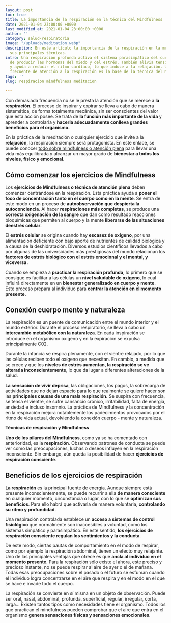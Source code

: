 ```yaml
---
layout: post
toc: true
title: La importancia de la respiración en la técnica del Mindfulness
date: 2021-01-04 23:00:00 +0000
last_modified_at: 2021-01-04 23:00:00 +0000
author: ''
category: salud-respiratoria
image: "/uploads/meditation.webp"
description: En este artículo la importancia de la respiración en la meditación y
  sus principales técnicas.
intro: Una respiración profunda activa el sistema parasimpático del cuerpo, dejando
  de producir las hormonas del miedo y del estrés. También alivia tensiones musculares
  y ayuda a reducir el ritmo cardíaco, lo que induce a la relajación. Una práctica
  frecuente de atención a la respiración es la base de la técnica del Mindfulness.
tags: ''
slug: respiracion mindfulness meditacion

---
```

Con demasiada frecuencia no se le presta la atención que se merece a **la respiración**. El proceso de inspirar y expirar se lleva a cabo de manera sistemática, de forma totalmente mecánica, sin ser conscientes del valor que esta acción posee. Se trata de **la función más importante de la vida** y aprender a controlarla y **hacerla adecuadamente conlleva grandes beneficios para el organismo.**

En la práctica de la meditación o cualquier ejercicio que invite a la **relajación**, la respiración siempre será protagonista. En este enlace, se puede conocer [todo sobre mindfulness o atención plena](https://www.iepp.es/que-es-el-mindfulness/) para llevar una vida más equilibrada y alcanzar un mayor grado de **bienestar a todos los niveles**, **físico y emocional**.

## **Cómo comenzar los ejercicios de Mindfulness**

Los **ejercicios de Mindfulness o técnica de atención plena** deben comenzar centrándose en la respiración. Esta práctica ayuda a **poner el foco de concentración tanto en el cuerpo como en la mente**. Se entra de este modo en un proceso de **autoobservación que despierta la autoconciencia**. Al hacer **respiraciones más completas**, se produce una **correcta oxigenación de la sangre** que dan como resultado reacciones bioquímicas que permiten al cuerpo y la mente **liberarse de las situaciones deestrés celular**.

El **estrés celular** se origina cuando hay **escasez de oxígeno**, por una alimentación deficiente con bajo aporte de nutrientes de calidad biológica y a causa de la deshidratación. Diversos estudios científicos llevados a cabo por algunas de las universidades más prestigiosas del mundo relacionan los **factores de estrés biológico con el estrés emocional y el mental, y viceversa.**

Cuando se empieza a **practicar la respiración profunda**, lo primero que se consigue es facilitar a las células un **nivel saludable de oxígeno**, lo cual influirá directamente en un **bienestar generalizado en cuerpo y mente**. Este proceso prepara al individuo para **centrar la atención en el momento presente.**

## **Conexión cuerpo mente y naturaleza**

La respiración es un puente de comunicación entre el mundo interior y el mundo exterior. Durante el proceso respiratorio, se lleva a cabo un **intercambio metabólico con la naturaleza**. En cada inspiración se introduce en el organismo oxígeno y en la expiración se expulsa principalmente C02.

Durante la infancia se respira plenamente, con el vientre relajado, por lo que las células reciben todo el oxígeno que necesitan. En cambio, a medida que se crece y que los **niveles de estrés aumentan, la respiración se ve alterada inconscientemente**, lo que da lugar a diferentes alteraciones de la salud.

**La sensación de vivir deprisa**, las obligaciones, los pagos, la sobrecarga de actividades que no dejan espacio para lo que realmente se quiere hacer son las **principales causas de una mala respiración.** Se suspira con frecuencia, se tensa el vientre, se sufre cansancio crónico, irritabilidad, falta de energía, ansiedad e incluso insomnio. La práctica de Mindfulness y la concentración en la respiración mejora notablemente los padecimientos provocados por el ritmo de vida actual, devolviendo la conexión cuerpo - mente y naturaleza.

**Técnicas de respiración y Mindfulness**

**Uno de los pilares del Mindfulness**, como ya se ha comentado con anterioridad, es la **respiración**. Observando patrones de conducta se puede ver como las preocupaciones, luchas o deseos influyen en la respiración inconsciente. Sin embargo, aún queda la posibilidad de hacer **ejercicios de respiración consciente**.

## **Beneficios de los ejercicios de respiración**

**La respiración** es la principal fuente de energía. Aunque siempre está presente inconscientemente, se puede recurrir a ella **de manera consciente** en cualquier momento, circunstancia o lugar, con lo que se **optimizan sus beneficios**. Para ello habrá que activarla de manera voluntaria, **controlando su ritmo y profundidad**.

Una respiración controlada establece un **acceso a sistemas de control fisiológico** que normalmente son inaccesibles a voluntad, como los sistemas simpático y parasimpático. En este sentido, **los ejercicios de respiración consciente regulan los sentimientos y la conducta**.

De este modo, ciertas pautas de comportamiento en el modo de respirar, como por ejemplo la respiración abdominal, tienen un efecto muy relajante. Uno de las principales ventajas que ofrece es que **ancla al individuo en el momento presente**. Para la respiración sólo existe el ahora, este preciso y precioso instante, no se puede respirar al aire de ayer o el de mañana. Todas esas preocupaciones sobre el pasado o el futuro se esfuman cuando el individuo logra concentrarse en el aire que respira y en el modo en el que se hace e invade todo el cuerpo.

La respiración se convierte en sí misma en un objeto de observación. Puede ser oral, nasal, abdominal, profunda, superficial, regular, irregular, corta, larga… Existen tantos tipos como necesidades tiene el organismo. Todos los que practican el mindfulness pueden comprobar que el aire que entra en el organismo **genera sensaciones físicas y sensaciones emocionales**.